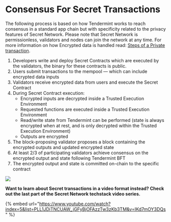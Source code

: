 # Consensus For Secret Transactions

The following process is based on how Tendermint works to reach consensus in a standard app chain but with specificity related to the privacy features of Secret Network. Please note that Secret Network is permissionless, validators and nodes can join the network at any time. For more information on how Encrypted data is handled read: [Steps of a Private transaction](detailed-steps-of-a-private-transaction.md).

1. Developers write and deploy Secret Contracts which are executed by the validators, the binary for these contracts is public.&#x20;
2. Users submit transactions to the mempool — which can include encrypted data inputs&#x20;
3. Validators receive encrypted data from users and execute the Secret Contract&#x20;
4. During Secret Contract execution:&#x20;
   * Encrypted inputs are decrypted inside a Trusted Execution Environment&#x20;
   * Requested functions are executed inside a Trusted Execution Environment&#x20;
   * Read/write state from Tendermint can be performed (state is always encrypted when at rest, and is only decrypted within the Trusted Execution Environment)&#x20;
   * Outputs are encrypted&#x20;
5. The block-proposing validator proposes a block containing the encrypted outputs and updated encrypted state&#x20;
6. At least 2/3 of participating validators achieve consensus on the encrypted output and state following Tendermint BFT
7. The encrypted output and state is committed on-chain to the specific contract

![](<../.gitbook/assets/image (3) (2).png>)

**Want to learn about Secret transactions in a video format instead? Check out the last part of the Secret Network techstack video series.**

{% embed url="https://www.youtube.com/watch?index=5&list=PLL1JDiTNCUAW_jGFyBjOFAzzTw3zKb3TM&v=IKd7mOY3DQs" %}
